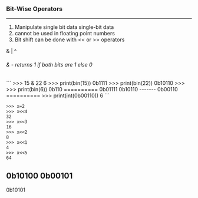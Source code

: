 ### Bit-Wise Operators
---

1. Manipulate single bit data single-bit data
2. cannot be used in floating point numbers
3. Bit shift can be done with << or >> operators



& 
|
^

<h6> & - returns 1 if both bits are 1 else 0 </h6>
```
>>> 15 & 22
6
>>> print(bin(15))
0b1111
>>> print(bin(22))
0b10110
>>> 
>>> print(bin(6))
0b110
==========
0b01111
0b10110
-------
0b00110
==========
>>> print(int(0b00110))
6
```

```
>>> x=2
>>> x<<4
32
>>> x<<3
16
>>> x<<2
8
>>> x<<1
4
>>> x<<5
64
```

0b10100
0b00101
-------
0b10101